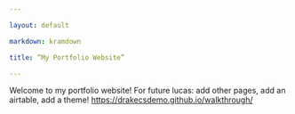 ```yaml
---

layout: default

markdown: kramdown

title: “My Portfolio Website”

---
```


Welcome to my portfolio website!
For future lucas: add other pages, add an airtable, add a theme!
https://drakecsdemo.github.io/walkthrough/
